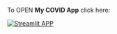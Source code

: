 To OPEN **My COVID App** click here:

[![Streamlit APP](https://static.streamlit.io/badges/streamlit_badge_black_white.svg)](https://my-covid-app.streamlit.app/)
